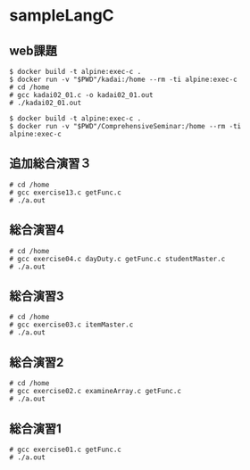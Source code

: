 # sampleLangC

## web課題
```
$ docker build -t alpine:exec-c .
$ docker run -v "$PWD"/kadai:/home --rm -ti alpine:exec-c
# cd /home
# gcc kadai02_01.c -o kadai02_01.out
# ./kadai02_01.out
```

```
$ docker build -t alpine:exec-c .
$ docker run -v "$PWD"/ComprehensiveSeminar:/home --rm -ti alpine:exec-c
```
## 追加総合演習３
```
# cd /home
# gcc exercise13.c getFunc.c
# ./a.out
```
## 総合演習4
```
# cd /home
# gcc exercise04.c dayDuty.c getFunc.c studentMaster.c
# ./a.out
```
## 総合演習3
```
# cd /home
# gcc exercise03.c itemMaster.c
# ./a.out
```
## 総合演習2
```
# cd /home
# gcc exercise02.c examineArray.c getFunc.c
# ./a.out
```
## 総合演習1
```
# gcc exercise01.c getFunc.c
# ./a.out
```